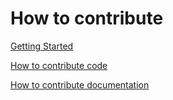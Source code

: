 # How to contribute 

[Getting Started](./doc/en/develop/how-contribute.md)

[How to contribute code](./doc/en/develop/contribute-code.md)

[How to contribute documentation](./doc/en/develop/contribute-docs.md)


